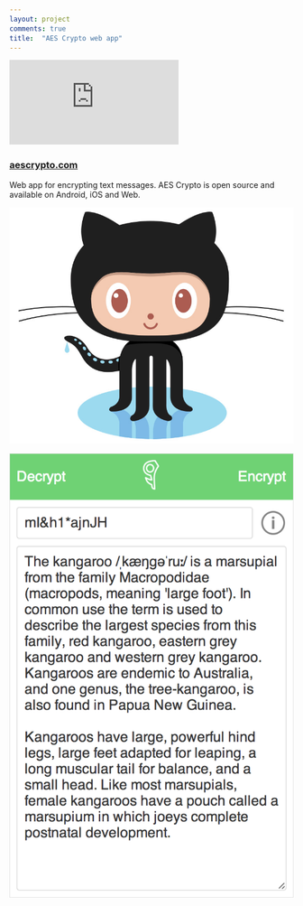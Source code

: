 ```yaml
---
layout: project
comments: true
title:  "AES Crypto web app"
---
```


<div class='embed-container'><iframe src='http://www.youtube.com/embed/kD9XBEwzU1s?rel=0' frameborder='0' allowfullscreen></iframe></div>

### [aescrypto.com](http://aescrypto.com)

Web app for encrypting text messages. AES Crypto is open source and available on Android, iOS and Web.

<a href='https://github.com/evgenyneu/aes-crypto-web' title='View source on GitHub'><img src='/image/logos/octocat.jpg' alt='View source on GitHub' class='GitHubOctocatLogo'></a>

<img src='/image/projects/2014_05_aes_crypto_for_web.png' title='AES Crypto Web'>